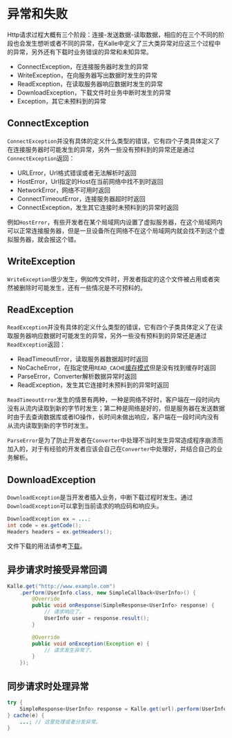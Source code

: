 # 异常和失败
Http请求过程大概有三个阶段：连接-发送数据-读取数据，相应的在三个不同的阶段也会发生想听或者不同的异常，在Kalle中定义了三大类异常对应这三个过程中的异常，另外还有下载时业务错误的异常和未知异常。

* ConnectException，在连接服务器时发生的异常
* WriteException，在向服务器写出数据时发生的异常
* ReadException，在读取服务器响应数据时发生的异常
* DownloadException，下载文件时业务中断时发生的异常
* Exception，其它未预料到的异常

## ConnectException
`ConnectException`并没有具体的定义什么类型的错误，它有四个子类具体定义了在连接服务器时可能发生的异常，另外一些没有预料到的异常还是通过`ConnectException`返回：
* URLError，Url格式错误或者无法解析时返回
* HostError，Url指定的Host在当前网络中找不到时返回
* NetworkError，网络不可用时返回
* ConnectTimeoutError，连接服务器超时时返回
* ConnectException，发生其它连接时未预料到的异常时返回

例如`HostError`，有些开发者在某个局域网内设置了虚拟服务器，在这个局域网内可以正常连接服务器，但是一旦设备所在网络不在这个局域网内就会找不到这个虚拟服务器，就会报这个错。

## WriteException
`WriteException`很少发生，例如传文件时，开发者指定的这个文件被占用或者突然被删除时可能发生，还有一些情况是不可预料的。

## ReadException
`ReadException`并没有具体的定义什么类型的错误，它有四个子类具体定义了在读取服务器响应数据时可能发生的异常，另外一些没有预料到的异常还是通过`ReadException`返回：
* ReadTimeoutError，读取服务器数据超时时返回
* NoCacheError，在指定使用`READ_CACHE`[缓存模式](../cache)但是没有找到缓存时返回
* ParseError，Converter解析数据异常时返回
* ReadException，发生其它连接时未预料到的异常时返回

`ReadTimeoutError`发生的情景有两种，一种是网络不好时，客户端在一段时间内没有从流内读取到新的字节时发生；第二种是网络是好的，但是服务器在发送数据时由于去查询数据库或者IO操作，长时间未做出响应，客户端在一段时间内没有从流内读取到新的字节时发生。  

`ParseError`是为了防止开发者在`Converter`中处理不当时发生异常造成程序崩溃而加入的，对于有经验的开发者应该会自己在`Converter`中处理好，并结合自己的业务解析。

## DownloadException
`DownloadException`是当开发者插入业务，中断下载过程时发生。通过`DownloadException`可以拿到当前请求的响应码和响应头。
```java
DownloadException ex = ...;
int code = ex.getCode();
Headers headers = ex.getHeaders();
```

文件下载的用法请参考[下载](../download)。

## 异步请求时接受异常回调
```java
Kalle.get("http://www.example.com")
    .perform(UserInfo.class, new SimpleCallback<UserInfo>() {
        @Override
        public void onResponse(SimpleResponse<UserInfo> response) {
        	// 请求响应了。
        	UserInfo user = response.result();
        }

        @Override
        public void onException(Exception e) {
        	// 请求发生异常了。
        }
    });
```

## 同步请求时处理异常
```java
try {
	SimpleResponse<UserInfo> response = Kalle.get(url).perform(UserInfo.class);
} cache(e) {
    ...; // 这里处理或者分发异常。
}
```